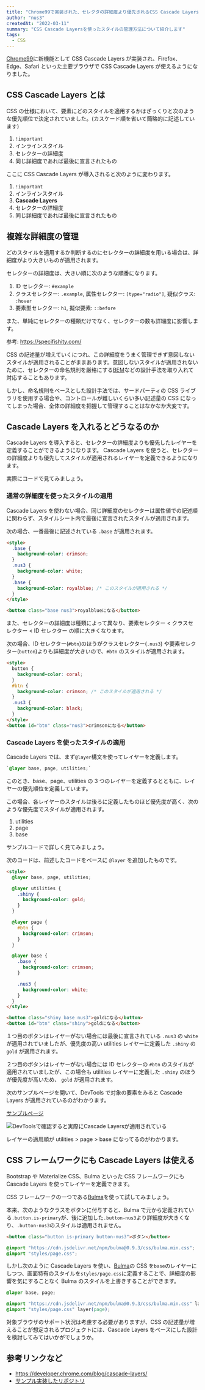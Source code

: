 ```yaml
---
title: "Chrome99で実装された、セレクタの詳細度より優先されるCSS Cascade Layersについて"
author: "nus3"
createdAt: "2022-03-11"
summary: "CSS Cascade Layersを使ったスタイルの管理方法について紹介します"
tags:
  - CSS
---
```


[Chrome99](https://developer.chrome.com/blog/new-in-chrome-99/)に新機能として CSS Cascade Layers が実装され、Firefox、Edge、Safari といった主要ブラウザで CSS Cascade Layers が使えるようになりました。

## CSS Cascade Layers とは

CSS の仕様において、要素にどのスタイルを適用するかはざっくりと次のような優先順位で決定されていました。(カスケード順を省いて簡略的に記述しています)

1. `!important`
2. インラインスタイル
3. セレクターの詳細度
4. 同じ詳細度であれば最後に宣言されたもの

ここに CSS Cascade Layers が導入されると次のように変わります。

1. `!important`
2. インラインスタイル
3. **Cascade Layers**
4. セレクターの詳細度
5. 同じ詳細度であれば最後に宣言されたもの

## 複雑な詳細度の管理

どのスタイルを適用するか判断するのにセレクターの詳細度を用いる場合は、詳細度がより大きいものが適用されます。

セレクターの詳細度は、大きい順に次のような順番になります。

1. ID セレクター: `#example`
2. クラスセレクター: `.example`, 属性セレクター: `[type="radio"]`, 疑似クラス: `:hover`
3. 要素型セレクター: `h1`, 擬似要素: `::before`

また、単純にセレクターの種類だけでなく、セレクターの数も詳細度に影響します。

参考: https://specifishity.com/

CSS の記述量が増えていくにつれ、この詳細度をうまく管理できず意図しないスタイルが適用されることがままあります。意図しないスタイルが適用されないために、セレクターの命名規則を厳格にする[BEM](http://getbem.com/naming/)などの設計手法を取り入れて対応することもあります。

しかし、命名規則をベースとした設計手法では、サードパーティの CSS ライブラリを使用する場合や、コントロールが難しいくらい多い記述量の CSS になってしまった場合、全体の詳細度を把握して管理することはなかなか大変です。

## Cascade Layers を入れるとどうなるのか

Cascade Layers を導入すると、セレクターの詳細度よりも優先したレイヤーを定義することができるようになります。
Cascade Layers を使うと、セレクターの詳細度よりも優先してスタイルが適用されるレイヤーを定義できるようになります。

実際にコードで見てみましょう。

### 通常の詳細度を使ったスタイルの適用

Cascade Layers を使わない場合、同じ詳細度のセレクターは属性値での記述順に関わらず、スタイルシート内で最後に宣言されたスタイルが適用されます。

次の場合、一番最後に記述されている `.base` が適用されます。

```html
<style>
  .base {
    background-color: crimson;
  }
  .nus3 {
    background-color: white;
  }
  .base {
    background-color: royalblue; /* このスタイルが適用される */
  }
</style>

<button class="base nus3">royalblueになる</button>
```

また、セレクターの詳細度は種類によって異なり、要素セレクター &lt; クラスセレクター &lt; ID セレクター の順に大きくなります。

次の場合、ID セレクター(`#btn`)のほうがクラスセレクター(`.nus3`) や要素セレクター(`button`)よりも詳細度が大きいので、`#btn` のスタイルが適用されます。

```html
<style>
  button {
    background-color: coral;
  }
  #btn {
    background-color: crimson; /* このスタイルが適用される */
  }
  .nus3 {
    background-color: black;
  }
</style>
<button id="btn" class="nus3">crimsonになる</button>
```

### Cascade Layers を使ったスタイルの適用

Cascade Layers では、まず`@layer`構文を使ってレイヤーを定義します。

```css
`@layer base, page, utilities;`
```

このとき、base、page、utilities の 3 つのレイヤーを定義するとともに、レイヤーの優先順位を定義しています。

この場合、各レイヤーのスタイルは後ろに定義したものほど優先度が高く、次のような優先度でスタイルが適用されます。

1. utilities
2. page
3. base

サンプルコードで詳しく見てみましょう。

次のコードは、前述したコードをベースに `@layer` を追加したものです。

```html
<style>
  @layer base, page, utilities;

  @layer utilities {
    .shiny {
      background-color: gold;
    }
  }

  @layer page {
    #btn {
      background-color: crimson;
    }
  }

  @layer base {
    .base {
      background-color: crimson;
    }

    .nus3 {
      background-color: white;
    }
  }
</style>

<button class="shiny base nus3">goldになる</button>
<button id="btn" class="shiny">goldになる</button>
```

１つ目のボタンはレイヤーがない場合には最後に宣言されている `.nus3` の `white` が適用されていましたが、優先度の高い utilities レイヤーに定義した `.shiny` の `gold` が適用されます。

２つ目のボタンはレイヤーがない場合には ID セレクターの `#btn` のスタイルが適用されていましたが、この場合も utilities レイヤーに定義した `.shiny` のほうが優先度が高いため、 `gold` が適用されます。

次のサンプルページを開いて、DevTools で対象の要素をみると Cascade Layers が適用されているのがわかります。

[サンプルページ](https://c1r38o.csb.app/)

![DevToolsで確認すると実際にCascade Layersが適用されている](/frontend-expert/image/css-cascade-layers/devtools.png)

レイヤーの適用順が utilities > page > base になってるのがわかります。

## CSS フレームワークにも Cascade Layers は使える

Bootstrap や Materialize CSS、Bulma といった CSS フレームワークにも Cascade Layers を使ってレイヤーを定義できます。

CSS フレームワークの一つである[Bulma](https://bulma.io/)を使って試してみましょう。

本来、次のようなクラスをボタンに付与すると、Bulma で元から定義されている`.button.is-primary`が、後に追加した`.button-nus3`より詳細度が大きくなり、`.button-nus3`のスタイルは適用されません。

```html
<button class="button is-primary button-nus3">ボタン</button>
```

```css
@import "https://cdn.jsdelivr.net/npm/bulma@0.9.3/css/bulma.min.css";
@import "styles/page.css";
```

しかし次のように Cascade Layers を使い、[Bulma](https://bulma.io/)の CSS を`base`のレイヤーにしつつ、画面特有のスタイルを`styles/page.css`に定義することで、詳細度の影響を気にすることなく Bulma のスタイルを上書きすることができます。

```css
@layer base, page;

@import "https://cdn.jsdelivr.net/npm/bulma@0.9.3/css/bulma.min.css" layer(base);
@import "styles/page.css" layer(page);
```

対象ブラウザのサポート状況は考慮する必要がありますが、CSS の記述量が増えることが想定されるプロジェクトには、Cascade Layers をベースにした設計を検討してみてはいかがでしょうか。

## 参考リンクなど

- https://developer.chrome.com/blog/cascade-layers/
- [サンプル実装したリポジトリ](https://github.com/nus3/p-css-cascade-layers)
